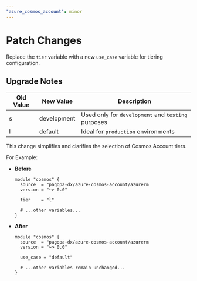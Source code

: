```yaml
---
"azure_cosmos_account": minor
---
```


# Patch Changes

Replace the `tier` variable with a new `use_case` variable for tiering configuration.

## Upgrade Notes

| Old Value | New Value   | Description                                        |
|-----------|-------------|----------------------------------------------------|
| s         | development | Used only for `development` and `testing` purposes |
| l         | default     | Ideal for `production` environments                |

This change simplifies and clarifies the selection of Cosmos Account tiers.

For Example:

- **Before**

  ```hcl
  module "cosmos" {
    source  = "pagopa-dx/azure-cosmos-account/azurerm
    version = "~> 0.0"

    tier    = "l"
    
    # ...other variables...
  }
  ```

- **After**

  ```hcl
  module "cosmos" {
    source  = "pagopa-dx/azure-cosmos-account/azurerm
    version = "~> 0.0"
    
    use_case = "default"

    # ...other variables remain unchanged...
  }
  ```
